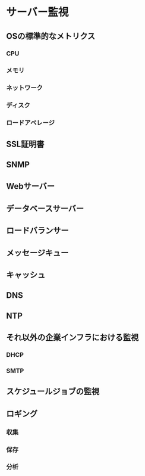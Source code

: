 # サーバー監視

## OSの標準的なメトリクス

### CPU

### メモリ

### ネットワーク

### ディスク

### ロードアベレージ

## SSL証明書

## SNMP

## Webサーバー

## データベースサーバー

## ロードバランサー

## メッセージキュー

## キャッシュ

## DNS

## NTP

## それ以外の企業インフラにおける監視

### DHCP

### SMTP

## スケジュールジョブの監視

## ロギング

### 収集

### 保存

### 分析
